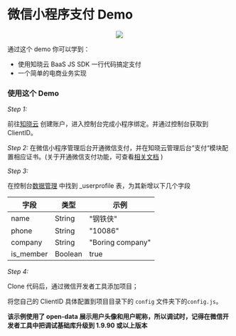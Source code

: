 # 微信小程序支付 Demo

<p align="center"><img src="../assets/payment-demo.png" /></p>

通过这个 demo 你可以学到：

- 使用知晓云 BaaS JS SDK 一行代码搞定支付
- 一个简单的电商业务实现


### 使用这个 Demo

*Step 1:*

前往[知晓云](https://cloud.minapp.com) 创建账户，进入控制台完成小程序绑定。并通过控制台获取到 ClientID。

*Step 2:*
在微信小程序管理后台开通微信支付，并在知晓云管理后台“支付“模块配置相应证书。(关于开通微信支付功能，可查看[相关文档](https://doc.minapp.com/dashboard/payment.html) )

*Step 3:*

在控制台[数据管理](https://cloud.minapp.com/hydrogen/flex/schema/) 中找到 _userprofile 表，为其新增以下几个字段

| 字段       | 类型    | 示例 |
| --------- | ------- | --- |
| name      | String  | "钢铁侠" |
| phone     | String  | "10086" |
| company   | String  | "Boring company" |
| is_member | Boolean | true |

*Step 4:*

Clone 代码后，通过微信开发者工具添加项目；

将您自己的 ClientID 具体配置到项目目录下的 ``config`` 文件夹下的``config.js``。


**该示例使用了 open-data 展示用户头像和用户昵称，所以调试时，记得在微信开发者工具中把调试基础库升级到 1.9.90 或以上版本**

